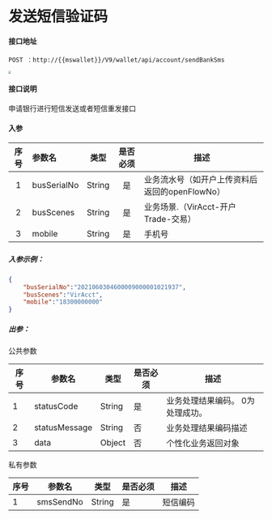 # 发送短信验证码

#### 接口地址

```
POST ：http://{{mswallet}}/V9/wallet/api/account/sendBankSms
```



<img src="E:\mybook\cover.jpg" style="zoom:33%;" />

#### 接口说明

申请银行进行短信发送或者短信重发接口

#### 入参

| **序号** | **参数名**  | **类型** | **是否必须** | **描述**                                       |
| :------: | :---------- | :------: | :----------: | ---------------------------------------------- |
|    1     | busSerialNo |  String  |      是      | 业务流水号（如开户上传资料后返回的openFlowNo） |
|    2     | busScenes   |  String  |      是      | 业务场景.（VirAcct-开户 Trade-交易）           |
|    3     | mobile      |  String  |      是      | 手机号                                         |

##### 

##### 入参示例：

```json
{
    "busSerialNo":"2021060304600009000001021937",
    "busScenes":"VirAcct",
    "mobile":"18300000000"
}
```

##### 出参：

公共参数

| **序号** | **参数名**    | **类型** | **是否必须** | **描述**                         |
| -------- | ------------- | -------- | ------------ | -------------------------------- |
| 1        | statusCode    | String   | 是           | 业务处理结果编码。 0为处理成功。 |
| 2        | statusMessage | String   | 否           | 业务处理结果编码描述             |
| 3        | data          | Object   | 否           | 个性化业务返回对象               |

私有参数

| **序号** | **参数名** | **类型** | **是否必须** | **描述** |
| -------- | ---------- | -------- | ------------ | -------- |
| 1        | smsSendNo  | String   | 是           | 短信编码 |